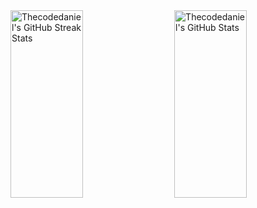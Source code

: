 <div style="display: flex; justify-content: space-between;">
<img src="https://streak-stats.demolab.com?user=Thecodedaniel&theme=highcontrast&hide_border=true" alt="Thecodedaniel's GitHub Streak Stats" style="width: 48%; height: 300px;">
<img src="https://github-readme-stats.vercel.app/api?username=Thecodedaniel&theme=highcontrast&show_icons=true&hide_border=true&count_private=true" alt="Thecodedaniel's GitHub Stats" style="width: 48%; height: 300px;">
</div>








